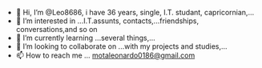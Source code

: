- 👋 Hi, I’m @Leo8686, i have 36 years, single, I.T. studant, capricornian,...
- 👀 I’m interested in ...I.T.assunts, contacts,...friendships, conversations,and so on
- 🌱 I’m currently learning ...several things,...
- 💞️ I’m looking to collaborate on ...with my projects and studies,...
- 📫 How to reach me ... motaleonardo0186@gmail.com

<!---
Leo8686/Leo8686 is a ✨ special ✨ repository because its `README.md` (this file) appears on your GitHub profile.
You can click the Preview link to take a look at your changes.
--->
